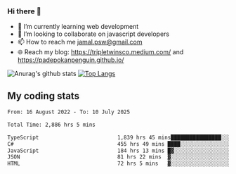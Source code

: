 ### Hi there 👋

<!--
**padepokanpenguin/padepokanpenguin** is a ✨ _special_ ✨ repository because its `README.md` (this file) appears on your GitHub profile.
-->

- 🌱 I’m currently learning  web development
- 👯 I’m looking to collaborate on javascript developers
- 📫 How to reach me jamal.psw@gmail.com
- 🌐 Reach my blog:
   https://tripletwinsco.medium.com/ and
   https://padepokanpenguin.github.io/

![Anurag's github stats](https://github-readme-stats.vercel.app/api?username=padepokanpenguin&count_private=true&disable_animations=false&show_icons=true&theme=default)
[![Top Langs](https://github-readme-stats.vercel.app/api/top-langs/?username=padepokanpenguin&theme=default&layout=compact)](https://github.com/padepokanpenguin)

## My coding stats

<!--START_SECTION:waka-->

```txt
From: 16 August 2022 - To: 10 July 2025

Total Time: 2,886 hrs 5 mins

TypeScript                         1,839 hrs 45 mins████████████████░░░░░░░░░   63.75 %
C#                                 455 hrs 49 mins ████░░░░░░░░░░░░░░░░░░░░░   15.79 %
JavaScript                         184 hrs 13 mins █▓░░░░░░░░░░░░░░░░░░░░░░░   06.38 %
JSON                               81 hrs 22 mins  ▓░░░░░░░░░░░░░░░░░░░░░░░░   02.82 %
HTML                               72 hrs 5 mins   ▓░░░░░░░░░░░░░░░░░░░░░░░░   02.50 %
```

<!--END_SECTION:waka-->


